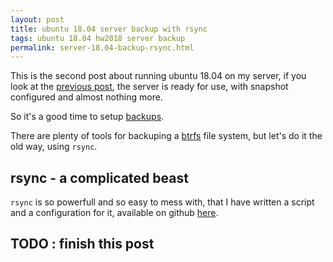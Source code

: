```yaml
---
layout: post
title: ubuntu 18.04 server backup with rsync
tags: ubuntu 18.04 hw2018 server backup
permalink: server-18.04-backup-rsync.html
---
```


This is the second post about running ubuntu 18.04 on my server, if you look
at the [previous post](ubuntu-18.04-server-install-snapper.html), the server is
ready for use, with snapshot configured and almost nothing more.

So it's a good time to setup [backups](/tag/backup.html).

There are plenty of tools for backuping a [btrfs](/tag/btrfs.html) file system,
but let's do it the old way, using `rsync`.

## rsync - a complicated beast

`rsync` is so powerfull and so easy to mess with, that I have written a script
and a configuration for it, available on github
[here](https://github.com/RandomReaper/scripts/tree/master/backup).

## TODO : finish this post